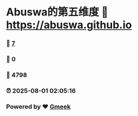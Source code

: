 # Abuswa的第五维度 :link: https://abuswa.github.io 
### :page_facing_up: [7](https://abuswa.github.io/tag.html) 
### :speech_balloon: 0 
### :hibiscus: 4798 
### :alarm_clock: 2025-08-01 02:05:16 
### Powered by :heart: [Gmeek](https://github.com/Meekdai/Gmeek)
